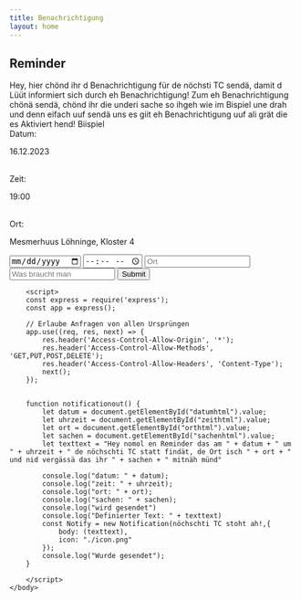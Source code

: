 ```yaml
---
title: Benachrichtigung
layout: home
---
```


## Reminder
Hey, hier chönd ihr d Benachrichtigung für de nöchsti TC sendä, damit d Lüüt informiert sich durch eh Benachrichtigung!
Zum eh Benachrichtigung chönä sendä, chönd ihr die underi sache so ihgeh wie im Bispiel une drah und denn eifach uuf sendä uns es giit eh Benachrichtigung uuf ali grät die es Aktiviert hend!
Biispiel
<br>Datum:</br> <p>16.12.2023</p>
<br>Zeit:</br> <p>19:00</p>
<br>Ort:</br> <p>Mesmerhuus Löhninge, Kloster 4</p>
<html>
    <body>
        <input type="date" placeholder="Datum" id="datumhtml">
        <input type="time" placeholder="Uhrzeit" id="zeithtml">
        <input type="text" placeholder="Ort" id="orthtml">
        <input type="text" placeholder="Was braucht man" id="sachenhtml">
        <input type="submit" onclick="notificationout()">

        <script>
        const express = require('express');
        const app = express();

        // Erlaube Anfragen von allen Ursprüngen
        app.use((req, res, next) => {
            res.header('Access-Control-Allow-Origin', '*');
            res.header('Access-Control-Allow-Methods', 'GET,PUT,POST,DELETE');
            res.header('Access-Control-Allow-Headers', 'Content-Type');
            next();
        });
        

        function notificationout() {
            let datum = document.getElementById("datumhtml").value;
            let uhrzeit = document.getElementById("zeithtml").value;
            let ort = document.getElementById("orthtml").value;
            let sachen = document.getElementById("sachenhtml").value;
            let texttext = "Hey nomol en Reminder das am " + datum + " um " + uhrzeit + " de nöchschti TC statt findät, de Ort isch " + ort + " und nid vergässä das ihr " + sachen + " mitnäh münd" 

            console.log("datum: " + datum);
            console.log("zeit: " + uhrzeit);
            console.log("ort: " + ort);
            console.log("sachen: " + sachen);
            console.log("wird gesendet")
            console.log("Definierter Text: " + texttext)
            const Notify = new Notification(nöchschti TC stoht ah!,{
                body: (texttext),
                icon: "./icon.png"
            });
            console.log("Wurde gesendet");
        }
    
        </script>
    </body>
</html>
